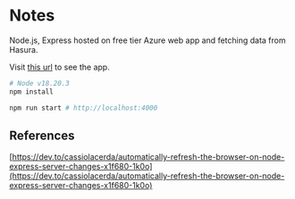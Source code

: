 # Notes

Node.js, Express hosted on free tier Azure web app and fetching data from Hasura.

Visit [this url](https://nodetestexpress.azurewebsites.net/) to see the app.

```bash
# Node v18.20.3
npm install
```

```bash
npm run start # http://localhost:4000
```

## References

[https://dev.to/cassiolacerda/automatically-refresh-the-browser-on-node-express-server-changes-x1f680-1k0o](https://dev.to/cassiolacerda/automatically-refresh-the-browser-on-node-express-server-changes-x1f680-1k0o)
